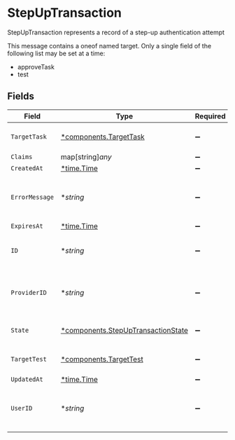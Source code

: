 # StepUpTransaction

StepUpTransaction represents a record of a step-up authentication attempt

This message contains a oneof named target. Only a single field of the following list may be set at a time:
  - approveTask
  - test



## Fields

| Field                                                                                   | Type                                                                                    | Required                                                                                | Description                                                                             |
| --------------------------------------------------------------------------------------- | --------------------------------------------------------------------------------------- | --------------------------------------------------------------------------------------- | --------------------------------------------------------------------------------------- |
| `TargetTask`                                                                            | [*components.TargetTask](../../models/components/targettask.md)                         | :heavy_minus_sign:                                                                      | Target for approving a task                                                             |
| `Claims`                                                                                | map[string]*any*                                                                        | :heavy_minus_sign:                                                                      | N/A                                                                                     |
| `CreatedAt`                                                                             | [*time.Time](https://pkg.go.dev/time#Time)                                              | :heavy_minus_sign:                                                                      | N/A                                                                                     |
| `ErrorMessage`                                                                          | **string*                                                                               | :heavy_minus_sign:                                                                      | Error message if the transaction failed                                                 |
| `ExpiresAt`                                                                             | [*time.Time](https://pkg.go.dev/time#Time)                                              | :heavy_minus_sign:                                                                      | N/A                                                                                     |
| `ID`                                                                                    | **string*                                                                               | :heavy_minus_sign:                                                                      | Unique identifier for the transaction                                                   |
| `ProviderID`                                                                            | **string*                                                                               | :heavy_minus_sign:                                                                      | ID of the provider used for this step-up authentication                                 |
| `State`                                                                                 | [*components.StepUpTransactionState](../../models/components/stepuptransactionstate.md) | :heavy_minus_sign:                                                                      | Current state of the transaction                                                        |
| `TargetTest`                                                                            | [*components.TargetTest](../../models/components/targettest.md)                         | :heavy_minus_sign:                                                                      | Target for testing a provider                                                           |
| `UpdatedAt`                                                                             | [*time.Time](https://pkg.go.dev/time#Time)                                              | :heavy_minus_sign:                                                                      | N/A                                                                                     |
| `UserID`                                                                                | **string*                                                                               | :heavy_minus_sign:                                                                      | ID of the user who performed the step-up authentication                                 |